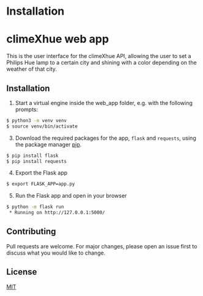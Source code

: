 # Installation



# climeXhue web app

This is the user interface for the climeXhue API, allowing the user to set a Philips Hue lamp to a certain city and shining with a color depending on the weather of that city.

## Installation

1. Start a virtual engine inside the web_app folder, e.g. with the following prompts:
```bash
$ python3 -m venv venv
$ source venv/bin/activate
```
3. Download the required packages for the app, `flask` and `requests`, using the package manager [pip](https://pip.pypa.io/en/stable/).
```bash
$ pip install flask
$ pip install requests
```
4. Export the Flask app
```bash
$ export FLASK_APP=app.py
```
5. Run the Flask app and open in your browser
```bash
$ python -m flask run
 * Running on http://127.0.0.1:5000/
```

## Contributing
Pull requests are welcome. For major changes, please open an issue first to discuss what you would like to change.

## License
[MIT](https://choosealicense.com/licenses/mit/)
